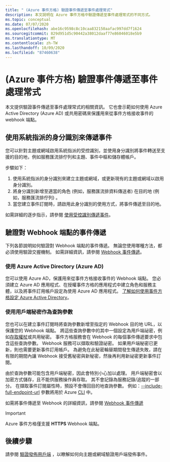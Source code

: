 ```yaml
---
title: " (Azure 事件方格) 驗證事件傳遞至事件處理常式"
description: 本文說明在 Azure 事件方格中驗證傳遞至事件處理常式的不同方式。
ms.topic: conceptual
ms.date: 07/07/2020
ms.openlocfilehash: abe16c9598c8c10caa832150aafac997dd7f1624
ms.sourcegitcommit: 829d951d5c90442a38012daaf77e86046018e5b9
ms.translationtype: MT
ms.contentlocale: zh-TW
ms.lasthandoff: 10/09/2020
ms.locfileid: "87460638"
---
```

# <a name="authenticate-event-delivery-to-event-handlers-azure-event-grid"></a> (Azure 事件方格) 驗證事件傳遞至事件處理常式
本文提供驗證事件傳遞至事件處理常式的相關資訊。 它也會示範如何使用 Azure Active Directory (Azure AD) 或共用密碼來保護用來從事件方格接收事件的 webhook 端點。

## <a name="use-system-assigned-identities-for-event-delivery"></a>使用系統指派的身分識別來傳遞事件
您可以針對主題或網域啟用系統指派的受控識別，並使用身分識別將事件轉送至支援的目的地，例如服務匯流排佇列和主題、事件中樞和儲存體帳戶。

步驟如下： 

1. 使用系統指派的身分識別來建立主題或網域，或更新現有的主題或網域以啟用身分識別。 
1. 將身分識別新增至適當的角色 (例如，服務匯流排資料傳送者) 在目的地 (例如，服務匯流排佇列) 。
1. 當您建立事件訂閱時，請啟用此身分識別的使用方式，將事件傳遞至目的地。 

如需詳細的逐步指示，請參閱 [使用受控識別傳遞事件](managed-service-identity.md)。


## <a name="authenticate-event-delivery-to-webhook-endpoints"></a>驗證對 Webhook 端點的事件傳遞
下列各節說明如何驗證對 Webhook 端點的事件傳遞。 無論您使用哪種方法，都必須使用驗證交握機制。 如需詳細資訊，請參閱 [Webhook 事件傳遞](webhook-event-delivery.md)。 


### <a name="using-azure-active-directory-azure-ad"></a>使用 Azure Active Directory (Azure AD)
您可以使用 Azure AD，保護用來從事件方格接收事件的 Webhook 端點。 您必須建立 Azure AD 應用程式、在授權事件方格的應用程式中建立角色和服務主體，以及將事件訂用帳戶設定為使用 Azure AD 應用程式。 [了解如何使用事件方格設定 Azure Active Directory](secure-webhook-delivery.md)。

### <a name="using-client-secret-as-a-query-parameter"></a>使用用戶端秘密作為查詢參數
您也可以在建立事件訂閱時將查詢參數新增至指定的 Webhook 目的地 URL，以保護您的 Webhook 端點。 將這些查詢參數中的其中一個設定為用戶端祕密，例如[存取權杖](https://en.wikipedia.org/wiki/Access_token)或共用秘密。 事件方格服務會在 Webhook 的每個事件傳遞要求中包含這些查詢參數。 Webhook 服務可以擷取和驗證祕密。 如果用戶端秘密已更新，則也需要更新事件訂用帳戶。 為避免在此秘密輪替期間發生傳遞失敗，請在有限的期間內讓 Webhook 接受舊秘密與新秘密，然後再利用新祕密更新事件訂閱。 

由於查詢參數可能包含用戶端秘密，因此會特別小心加以處理。 用戶端秘密會以加密方式儲存，且不能供服務操作員存取。 其不會記錄為服務記錄/追蹤的一部分。 在擷取事件訂閱屬性時，預設不會傳回目的地查詢參數。 例如：[--include-full-endpoint-url](/cli/azure/eventgrid/event-subscription?view=azure-cli-latest#az-eventgrid-event-subscription-show) 參數將用於 Azure [CLI](/cli/azure?view=azure-cli-latest) 中。

如需將事件傳遞至 Webhook 的詳細資訊，請參閱 [Webhook 事件傳遞](webhook-event-delivery.md)

> [!IMPORTANT]
Azure 事件方格僅支援 **HTTPS** Webhook 端點。 


## <a name="next-steps"></a>後續步驟
請參閱 [驗證發佈用戶端](security-authenticate-publishing-clients.md) ，以瞭解如何向主題或網域驗證用戶端發佈事件。 
